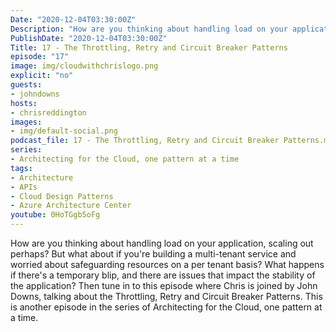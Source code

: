 ```yaml
---
Date: "2020-12-04T03:30:00Z"
Description: "How are you thinking about handling load on your application, scaling out perhaps? But what about if you're building a multi-tenant service and worried about safeguarding resources on a per tenant basis? What happens if there's a temporary blip, and there are issues that impact the stability of the application? Then tune in to this episode where Chris is joined by John Downs, talking about the Throttling, Retry and Circuit Breaker Patterns. This is another episode in the series of Architecting for the Cloud, one pattern at a time."
PublishDate: "2020-12-04T03:30:00Z"
Title: 17 - The Throttling, Retry and Circuit Breaker Patterns
episode: "17"
image: img/cloudwithchrislogo.png
explicit: "no"
guests:
- johndowns
hosts:
- chrisreddington
images:
- img/default-social.png
podcast_file: 17 - The Throttling, Retry and Circuit Breaker Patterns.mp3
series:
- Architecting for the Cloud, one pattern at a time
tags:
- Architecture
- APIs
- Cloud Design Patterns
- Azure Architecture Center
youtube: 0HoTGgb5oFg
---
```

How are you thinking about handling load on your application, scaling out perhaps? But what about if you're building a multi-tenant service and worried about safeguarding resources on a per tenant basis? What happens if there's a temporary blip, and there are issues that impact the stability of the application? Then tune in to this episode where Chris is joined by John Downs, talking about the Throttling, Retry and Circuit Breaker Patterns. This is another episode in the series of Architecting for the Cloud, one pattern at a time.
